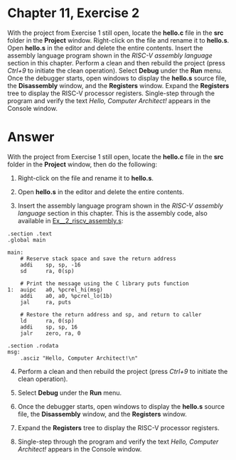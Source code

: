 # Chapter 11, Exercise 2

With the project from Exercise 1 still open, locate the **hello.c** file in the **src** folder in the **Project** window. Right-click on the file and rename it to **hello.s**. Open **hello.s** in the editor and delete the entire contents. Insert the assembly language program shown in the *RISC-V assembly language* section in this chapter. Perform a clean and then rebuild the project (press *Ctrl+9* to initiate the clean operation). Select **Debug** under the **Run** menu. Once the debugger starts, open windows to display the **hello.s** source file, the **Disassembly** window, and the **Registers** window. Expand the **Registers** tree to display the RISC-V processor registers. Single-step through the program and verify the text *Hello, Computer Architect!* appears in the Console window.


# Answer
With the project from Exercise 1 still open, locate the **hello.c** file in the **src** folder in the **Project** window, then do the following:

1. Right-click on the file and rename it to **hello.s**.

1. Open **hello.s** in the editor and delete the entire contents.

1. Insert the assembly language program shown in the *RISC-V assembly language* section in this chapter. This is the assembly code, also available in [Ex__2_riscv_assembly.s](src/Ex__2_riscv_assembly.s):

```
.section .text
.global main

main:
    # Reserve stack space and save the return address
    addi    sp, sp, -16
    sd      ra, 0(sp)

    # Print the message using the C library puts function
1:  auipc   a0, %pcrel_hi(msg)
    addi    a0, a0, %pcrel_lo(1b)
    jal     ra, puts

    # Restore the return address and sp, and return to caller
    ld      ra, 0(sp)
    addi    sp, sp, 16
    jalr    zero, ra, 0

.section .rodata
msg:
    .asciz "Hello, Computer Architect!\n"
```

4. Perform a clean and then rebuild the project (press *Ctrl+9* to initiate the clean operation).

1. Select **Debug** under the **Run** menu.

1. Once the debugger starts, open windows to display the **hello.s** source file, the **Disassembly** window, and the **Registers** window.

1. Expand the **Registers** tree to display the RISC-V processor registers.

1. Single-step through the program and verify the text *Hello, Computer Architect!* appears in the Console window.
